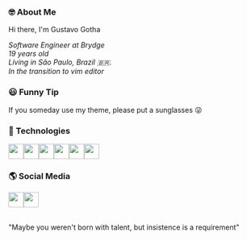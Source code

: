 ### 🤓 About Me

Hi there, I'm Gustavo Gotha

_Software Engineer at Brydge_ <br>
_19 years old_ <br>
_Living in São Paulo, Brazil 🇧🇷._ <br>
_In the transition to vim editor_

### 😃 Funny Tip

If you someday use my theme, please put a sunglasses 😜

### 🚀 Technologies

<div style="display: flex;">
<img src="https://seeklogo.com/images/N/nodejs-logo-FBE122E377-seeklogo.com.png" height="30">
<img src="https://upload.wikimedia.org/wikipedia/commons/thumb/a/a7/React-icon.svg/1280px-React-icon.svg.png" height="30">
<img src="https://dashboard.snapcraft.io/site_media/appmedia/2020/03/app_icon_512.png" height="30">
<img src="https://git-scm.com/images/logos/downloads/Git-Icon-1788C.png" height="30" >
<img src="https://www.docker.com/sites/default/files/d8/2019-07/Moby-logo.png" height="30" >
<img src="https://d1.awsstatic.com/asset-repository/products/amazon-rds/1024px-MySQL.ff87215b43fd7292af172e2a5d9b844217262571.png" height="30">
</div>

### 🌎 Social Media

<div style="display: flex;">
<a href="https://www.linkedin.com/in/gustavo-gotha-697656148/" target="_blank"><img height="30" src="https://image.flaticon.com/icons/svg/733/733561.svg"></a>
<a href="https://www.twitch.tv/ggotha" target="_blank"><img height="30" src="https://image.flaticon.com/icons/svg/733/733577.svg"></a>
</div>

<br>

"Maybe you weren't born with talent, but insistence is a requirement"
